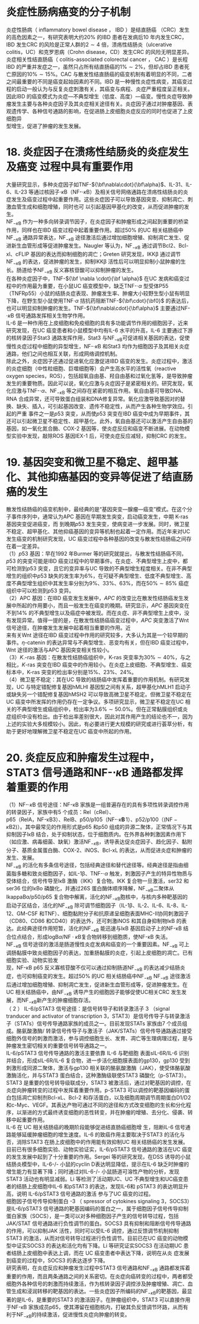 # 炎症性肠病癌变的分子机制  
炎症性肠病（ inﬂammatory bowel disease ， IBD ）是结直肠癌 （CRC）发生的高危因素之一，有研究表明大约$20\%$ 的IBD 患者在发病后10 年内发生CRC，IBD 发生CRC 的风险是正常人群的$2\sim4$ 倍，溃疡性结肠炎（ulcerative colitis，UC）和克罗恩病（Crohn disease，CD）发生CRC 的风险无明显差异。炎症相关性结直肠癌（ colitis-associated colorectal cancer ， CAC ）是长程 IBD 的严重并发症之一，虽然只占所有结直肠癌的$1\%\sim2\%$，但却占IBD 患者死亡原因的$10\%\sim15\%$。CAC 与散发性结直肠癌的癌变机制有着明显的不同，二者之间最重要的不同是癌变起始因素的不同。IBD 是一种慢性炎症性病变，其癌变过程的启动一般认为与反复炎症刺激有关，其癌变与病程、炎症严重程度呈正相关。因此IBD 的癌变模式为炎症—不典型增生（低度、高度）—癌变。慢性炎症导致肿瘤发生主要与各种炎症因子及其炎症相关途径有关。炎症因子通过对肿瘤基因、表观遗传学、各种信号通路的影响，在促进肠上皮细胞炎症反应的同时也促进了上皮细胞异  
型增生，促进了肿瘤的发生发展。  
# 18.  炎症因子在溃疡性结肠炎的炎症发生及癌变 过程中具有重要作用  
大量研究显示，多种炎症因子如TNF-${\bf\nabla\cdot}{\bf\alpha}$、IL-31、IL-6、IL-23 等通过核因子$\cdot\kappa\mathrm{B}$（NF-$\cdot\kappa\mathrm{B}$）及相关信号网络通路在溃疡性结肠炎的炎症发生及癌变过程中起重要作用。这些炎症因子可以导致基因突变、抑制凋亡、刺激血管生成和细胞增殖，同时也可 以引起基因甲基化的改变，从而促进肿瘤的发生。  
$\mathrm{NF}_{-\kappa\mathrm{B}}$ 作为一种多向转录调节因子，在炎症因子和肿瘤形成之间起到重要的桥梁作用，同样也在IBD 癌变过程中起着重要作用。超过$50\%$ 的UC 相关结肠癌中$\mathrm{NF}_{-\kappa\mathrm{B}}$ 通路异常表达，$\mathrm{NF}_{-\kappa\mathrm{B}}$ 途径激活后通过增加细胞增殖、抑制凋亡发生、促进新生血管形成等促进肿瘤发生。Naugler 等认为，$\mathrm{NF}_{-\kappa\mathrm{B}}$ 通过调节Bcl2、Bcl-xl、cFLIP 基因的表达而抑制细胞的凋亡；Greten 研究发现，IKKβ 通过调节$\mathrm{NF}_{-\kappa\mathrm{B}}$ 的表达，促进肿瘤的发生，抑制IKKβ 活性后可以明显抑制小鼠肿瘤的生长。肠道给予$\mathrm{NF}_{-\kappa\mathrm{B}}$ 反义寡核苷酸可以抑制肿瘤的发生。  
在各种炎症因子中，TNF-${\bf \nabla \cdot}{\bf \alpha}$ 在UC 发病和癌变过程中的作用最为重要，在小鼠UC 癌变模型中，缺乏TNF-$\cdot\alpha$ 型受体P55（TNFRp55）小鼠的结肠炎症表现、肿瘤发生率、肿瘤大小较野生型小鼠有明显下降，在野生型小鼠使用TNF$\cdot\alpha$ 拮抗药阻断TNF-${\bf\cdot}{\bf0}$ 的表达后，也可以明显抑制肿瘤的发生。TNF-${\bf\nabla\cdot}{\bf\alpha}$ 主要通过NF-$\cdot\kappa\mathrm{B}$ 信号通路发挥相关生物学作用。  
IL-6 是一种作用在上皮细胞和免疫细胞的具有多功能调节作用的细胞因子，近来研究发现，在UC 癌变患者和小鼠模型中均有IL-6 水平的升高，IL-6 主要通过下游的核转录因子Stat3 通路发挥作用，Stat3 与$\mathrm{NF}_{-\kappa\mathrm{B}}$可促进相关基因的表达，促使慢性炎症过程中细胞的异型增生，NF-$\cdot\kappa\mathrm{B}$ 和Stat3 均作为细胞因子及其相关炎症通路，他们之间也相互关联，形成网络调控机制。  
除此之外，炎症因子还通过促进氧化应激促进IBD 癌变的发生。炎症过程中，激活的炎症细胞（中性粒细胞、巨噬细胞等）会产生高水平的活性氧（reactive oxygen species，ROS），包括超氧自由基、羟自由基和过氧化氢等，是导致肿瘤发生的重要物质。因此可以说，氧化应激与炎症因子是紧密相关的。研究发现，氧化应激与TNF-$\cdot\alpha$、$\mathrm{NF}_{-\kappa\mathrm{B}}$ 等之间存在紧密的相互作用。氧自由基可导致DNA、RNA 合成异常，还可导致蛋白组装和DNA修复异常。氧化应激导致基因对的替换、缺失、插入，可引起基因改变、遗传不稳定性，从而产生各种生物学效应。引起的严重 事件之一是$p53$ 突变，从而使$p53$ 突变在IBD 癌变中成为早期事件，其还可以引起微卫星不稳定性、超甲基化。此外，氧自由基还可以激活产生自由基的基因，如一氧化氮合酶、COX-2 基因等，使炎症反应和癌变不断进展。在动物模型实验中发现，敲除ROS 基因IEX-1 后，可使炎症反应减轻，抑制CRC 的发生。  
# 19. 基因突变和微卫星不稳定、超甲基化、其他抑癌基因的变异等促进了结直肠癌的发生  
散发性结肠癌的癌变机制中，最经典的是“基因突变—腺瘤—癌变”模式。在这个分子事件序列中，通常认为APC 基因在早期发生突变，启动癌变发生，中期 K-ras  基因突变促进癌变，而 到晚期$p53$ 发生突变，使病变进一步发展。同时，微卫星不稳定、超甲基化、其他抑癌基因的变异等机制也起着一定作用。而近年来对UC 发生癌变的机制研究发现，UC 癌变过程中各种基因的改变与散发性结肠癌之间存在着一定差异。  
（1）$p53$ 基因：早在1992 年Burmer 等的研究就提出，与散发性结肠癌不同，$p53$ 的突变可能是IBD 癌变过程中的早期事件。在炎症、不典型增生上皮中，都可检测到$p53$ 突变，且它的变异率与UC 导致的不典型增生程度相关。在非不典型增生的组织中$p53$ 缺失的发生率为$6\%$，在可疑不典型增生、低度不典型增生、高度不典型增生组织中其发生率分别为$9\%$、$33\%$、$63\%$，而在$50\%\sim85\%$ 癌症组织中可以检测到$p53$ 变异。  
（2）APC 基因：在IBD 癌变发生发展中，$A P C$ 的改变比在散发性结肠癌发生发展中所起的作用要小，而且一般发生在癌变的晚期。研究显示，$A P C$ 基因突变在不到$14\%$ 的不典型增生以及癌症中被发现。而在炎症、非不典型增生上皮中，没有发现异常。值得一提的是，在散发性结肠癌癌变过程中，$A P C$ 突变激活了Wnt 信号途径，在肿瘤发生发展中起着相当重要的作用。近  
来有关Wnt 途径在IBD 癌变过程中作用的研究较多，大多认为其是一个较早期的事件。$\eta$-catenin 的表达异常与不典型增生、恶变均有关，但在IBD 癌变过程中，Wnt 途径的激活与APC 基因突变相关性较小。  
（3）$K.$-ras 基因：在散发性结肠癌组织中，K-ras 突变率为$30\%\sim40\%$，与之相比，$K$-ras 突变在IBD 癌变中的作用较小。在炎症上皮细胞、不典型增生、癌变标本中，K-ras 突变的检出率分别是$15\%$、$23\%$、$24\%$。  
（4）微卫星不稳定：其在UC 导致的结肠癌中发挥着重要的作用机制。有研究发现，UC 与特定错配修复基因hMLHl 基因型之间有关系，超甲基化hMLH1 启动子或缺失另一个错配修复基因hMSH2 可以导致高微卫星不稳定。但微卫星不稳定在UC 癌变中所发挥的作用仍存在一定争议。多项研究显示，微卫星不稳定在UC 相关的不典型增生或癌组织中，检出率为$3.6\%\sim50.0\%$。但在正常黏膜组织或炎症组织中没有检出。由于检出率差别很大，因此对其作用产生的结论也不一，因为上述的实验大多规模较小。因此，有必要进行更大规模的研究或进行荟萃分析，有助于更好地理解微卫星不稳定在UC 癌变中所起的作用。  
# 20. 炎症反应和肿瘤发生过程中，STAT3 信号通路和NF-$\cdot\kappa\mathsf{B}$ 通路都发挥着重要的作用  
（1）NF-$\cdot\kappa\mathrm{B}$ 信号途径：NF-κB 家族是一组普遍存在的具有多项性转录调控作用的转录因子，家族中有5 个成员：Rel（cRel）、  
p65（RelA，NF-κB3）、RelB、p50/p105（NF-$\cdot\kappa\mathbf{B}\,1$）、p52/p100（$\scriptstyle\left(\mathrm{NF}-\kappa\mathrm{B}2\right)$）。其中最常见的作用形式是p65 和p50 组成的异源二聚体，正常情况下与其抑制因子IκB 结合，处于抑制状态，位于细胞质内。在外界各种刺激因素作用下（如应激、病毒细菌、缺氧）激活$\mathrm{NF}_{-\kappa\mathrm{B}}$，诱导表达促炎症因子、趋化因子、黏附分子、基质金属蛋白酶、COX-2、iNOS、Bcl-xL 的表达，从而促进炎症和肿瘤的发生、发展。  
$\mathrm{NF}_{-\kappa\mathrm{B}}$ 的活化有多条信号途径，包括经典途径和替代途径等。经典途径是指由细菌脂多糖和致炎细胞因子，如IL-1β、TNF-$\cdot \alpha$ 触发，刺激因子产生的特异性物质与受体结合，信号传导至IκB 激酶（IKK）复合物。IKK 复合物一旦激活，ser32 和ser36 位的$\mathrm{{I}\kappa B o}$ 磷酸化，并通过26S 蛋白酶体顺序降解，$\mathrm{NF}_{-\kappa\mathrm{B}}$二聚体从$\mathrm{IkappaB\alpha/p50/p65}$ 复合物中解离，活化的$\mathrm{NF}_{-\kappa\mathrm{B}}$胞核中，与核内多种靶基因的启动子区结合，活化的$\mathrm{NF}_{-\kappa\mathrm{B}}$ 除可调节细胞因子（IL-1β、IL-2、IL-6、IL-8、IL-12、GM-CSF 和TNF）、细胞黏附分子和抗原递呈细胞表面MHC-Ⅱ协同刺激因子（CD80、CD86 和CD40）的表达外，还可刺激iNOS 和其自身抑制物IκB 的表达。此经典途径作用短暂，活化的$\mathrm{NF}_{-\kappa\mathrm{B}}$ 能迅速与IκB 基因启动子上的NF-κB 结合位点结合，形成$\mathrm{logB}\alpha/\mathrm{NF}{\cdot}\kappa\mathrm{B}$复合物转移到细胞质，使NF-κB 失活。  
$\mathrm{NF}_{-\kappa\mathrm{B}}$ 信号途径的激活是肠道慢性炎症发病和癌变的一个重要因素。$\mathrm{NF}_{-\kappa\mathrm{B}}$ 可上调肠黏膜中致炎细胞因子的表达，加重肠黏膜的炎症，引起上皮细胞的凋亡。已有细胞实验、动物实验发  
现，NF-κB p65 反义寡核苷酸不仅可以通过抑制肠道$\mathrm{NF}_{-\kappa\mathrm{B}}$ 的表达减少结肠炎症，也可抑制癌变的发生。超过$50\%$ 的UC 相关结肠癌中$\mathrm{NF}_{-\kappa\mathrm{B}}$ $\mathrm{NF}_{-\kappa\mathrm{B}}$ 途径激活后通过增加细胞增殖、抑制凋亡发生，促进新生血管形成等，促进肿瘤发生。在UC 相关结肠癌中，由$\mathrm{NF}_{-\kappa\mathrm{B}}$ 诱导产生的细胞因子能够促使UC相关CRC 发生发展，而$\mathrm{NF}_{-\kappa\mathrm{B}}$新产生的肿瘤细胞存活。  
（ 2 ） IL-6/pSTAT3  信号途径：是信号转导子和转录激活子 3 （signal tranducer and activator of transcription 3，STAT3）是信号传导子与转录激活子（STATs）信号传导通路家族的成员之一。目前发现STATs 家族由7 个成员组成。酪氨酸激酶/ 转录信号传导子与激活子（JAK/STATs）信号传导通路通过接受细胞外信号的刺激而激活，参与调控细胞生长、发育、凋亡等生理病理过程，是与肿瘤发生密切相关的重要信号转导通路之一。  
IL-6/pSTAT3  信号传导通路的激活主要依靠 IL-6  与靶细胞 表面sIL-6R/IL-6 识别并结合，形成sIL-6R/IL-6 复合物，进一步活化细胞膜表面的gp130，gp130 受到刺激形成同源二聚体，激活与gp130 相关联的酪氨酸激酶（JAK），使受体酪氨酸激酶活化，并与STAT3 蛋白结合，这种激酶级联使STAT3 磷酸化（p-STAT3）。STAT3 是重要的信号转导级联成分，STAT3 被激活后，通过对靶基因的调控，在炎症向肿瘤转变的过程中发挥着重要作用。p-STAT3 可以调控的靶基因编码的蛋白包括凋亡抑制剂Bcl-xL、Bcl-2 和存活蛋白，以及细胞周期调节周期蛋白D1/D2和c-Myc、VEGF。其表达产物可通过不同的途径和方式改变细胞的生长和分化程序，以渐进的方式最终诱变细胞的恶性转变，并在肿瘤的增殖、去分化、侵袭、转移中起重要作用。  
IL-6  在 UC  相关结肠癌的晚期阶段能够促进结直肠癌细胞增 生，阻断IL-6 信号通路能够延缓肿瘤细胞的增生速度。IL-6 的致癌作用主要取决于STAT3 的活化与否，消除STAT3 在肠上皮细胞中的作用能有效抑制UC 相关结肠癌的发生发展。目前已有很多细胞实验、动物实验证实，IL-6/pSTAT3 信号通路的激活在UC 癌变的发生发展中起到了十分重要的作用。Sergei 等的研究发现，在DSS 诱导的小鼠结肠炎模型中，IL-6-/- 小鼠的cyclin D表达明显降低，提示在IL-6 缺乏时肿瘤的增生能力有显著下降；同时通过对IL-6-/- 小鼠肠道可溶性产物的分析，发现STAT3 活动也有明显减弱。Li 等检测了活动期UC、UC 不典型增生和UC癌变患者的结肠上皮细胞中IL-6 和pSTAT3 的表达，发现IL-6和 pSTAT3  的表达明显升高，说明 IL-6/pSTAT3  信号通路的激活 参与了UC 癌变的过程。  
细胞因子信号传导抑制蛋白 -3 （ spressor of cytokines  signaling 3，SOCS3）是IL-6/pSTAT3 信号通路的靶基因编码的蛋白之一，属于细胞因子信号传导抑制蛋白家族（SOCS），是一类可以对多种细胞因子产生的信号转导过程，包括JAK/STAT 信号通路进行负性调节的蛋白。SOCS3 具有抑制和阻断信号传导通路的作用，可以抑制JAK 活性，同时可以受IL-6 调控，通过反馈调节机制抑制STAT3 的激活，从而对信号转导过程进行负性调节。目前已在UC 癌变的动物模型中证实SOCS3 的表达和活化均有下降。Li 等研究证实SOCS3 在活动期UC 患者结肠上皮细胞中表达上调，而在 UC  癌变患者中表达下降，说明在从炎 症发展到癌变的过程中，SOCS3 的表达逐步下降。  
研究表明，在炎症反应和肿瘤发生过程中STAT3 信号通路和$\mathrm{NF}_{-\kappa\mathrm{B}}$ 通路都发挥着重要的作用，而且两条通路之间的关系密切。在炎症向癌转变的过程中，两者都受细胞外各种信号的刺激而持续激活，作为核转录因子调控涉及肿瘤增殖、凋亡、血管生成和浸润转移的靶基因的表达。一些炎症因子所编码的$\mathrm{NF}_{-\kappa\mathrm{B}}$的靶基因，最显著的是IL-6，是重要的STAT3 的激活因子。在肿瘤组织中，STAT3 可以直接作用于NF-κB 家族成员p65，使其滞留在细胞核内，打破其负反馈调节环路，从而有利于$\mathrm{NF}_{-\kappa\mathrm{B}}$的持续激活，促进慢性炎症向肿瘤的转变。  
